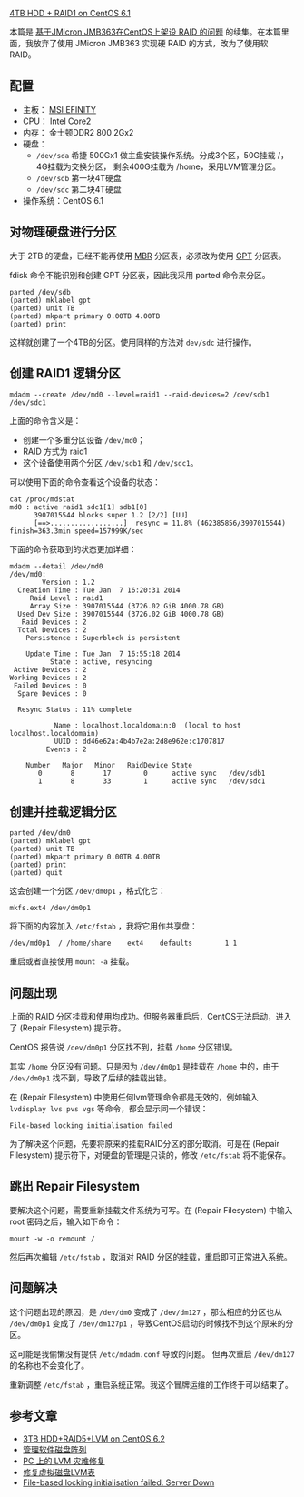 [4TB HDD + RAID1 on CentOS 6.1](http://zengrong.net/post/2014.htm)

本篇是 [基于JMicron JMB363在CentOS上架设 RAID 的问题][1] 的续集。在本篇里面，我放弃了使用 JMicron JMB363 实现硬 RAID 的方式，改为了使用软 RAID。
<!--more-->

## 配置

* 主板： [MSI EFINITY][1]
* CPU： Intel Core2
* 内存： 金士顿DDR2 800 2Gx2
* 硬盘： 
	* `/dev/sda` 希捷 500Gx1 做主盘安装操作系统。分成3个区，50G挂载 /， 4G挂载为交换分区， 剩余400G挂载为 /home，采用LVM管理分区。
	* `/dev/sdb` 第一块4T硬盘
	* `/dev/sdc` 第二块4T硬盘
* 操作系统：CentOS 6.1

## 对物理硬盘进行分区

大于 2TB 的硬盘，已经不能再使用 [MBR][2] 分区表，必须改为使用 [GPT][3] 分区表。

fdisk 命令不能识别和创建 GPT 分区表，因此我采用 parted 命令来分区。

	parted /dev/sdb
	(parted) mklabel gpt
	(parted) unit TB
	(parted) mkpart primary 0.00TB 4.00TB
	(parted) print

这样就创建了一个4TB的分区。使用同样的方法对 `dev/sdc` 进行操作。

## 创建 RAID1 逻辑分区

	mdadm --create /dev/md0 --level=raid1 --raid-devices=2 /dev/sdb1 /dev/sdc1

上面的命令含义是：

* 创建一个多重分区设备 `/dev/md0`；
* RAID 方式为 raid1
* 这个设备使用两个分区 `/dev/sdb1` 和  `/dev/sdc1`。

可以使用下面的命令查看这个设备的状态：

	cat /proc/mdstat
	md0 : active raid1 sdc1[1] sdb1[0]
		  3907015544 blocks super 1.2 [2/2] [UU]
		  [==>..................]  resync = 11.8% (462385856/3907015544) finish=363.3min speed=157999K/sec

下面的命令获取到的状态更加详细：

	mdadm --detail /dev/md0
	/dev/md0:
			Version : 1.2
	  Creation Time : Tue Jan  7 16:20:31 2014
		 Raid Level : raid1
		 Array Size : 3907015544 (3726.02 GiB 4000.78 GB)
	  Used Dev Size : 3907015544 (3726.02 GiB 4000.78 GB)
	   Raid Devices : 2
	  Total Devices : 2
		Persistence : Superblock is persistent

		Update Time : Tue Jan  7 16:55:18 2014
			  State : active, resyncing
	 Active Devices : 2
	Working Devices : 2
	 Failed Devices : 0
	  Spare Devices : 0

	  Resync Status : 11% complete

			   Name : localhost.localdomain:0  (local to host localhost.localdomain)
			   UUID : dd46e62a:4b4b7e2a:2d8e962e:c1707817
			 Events : 2

		Number   Major   Minor   RaidDevice State
		   0       8       17        0      active sync   /dev/sdb1
		   1       8       33        1      active sync   /dev/sdc1

## 创建并挂载逻辑分区

	parted /dev/dm0
	(parted) mklabel gpt
	(parted) unit TB
	(parted) mkpart primary 0.00TB 4.00TB
	(parted) print
	(parted) quit

这会创建一个分区 `/dev/dm0p1` ，格式化它：

	mkfs.ext4 /dev/dm0p1

将下面的内容加入 `/etc/fstab` ，我将它用作共享盘：

	/dev/md0p1	/ /home/share    ext4    defaults        1 1

重启或者直接使用 `mount -a` 挂载。

## 问题出现

上面的 RAID 分区挂载和使用均成功。但服务器重启后，CentOS无法启动，进入了 (Repair Filesystem) 提示符。

CentOS 报告说 `/dev/dm0p1` 分区找不到，挂载 `/home` 分区错误。

其实 `/home` 分区没有问题。只是因为 `/dev/dm0p1` 是挂载在 `/home` 中的，由于 `/dev/dm0p1` 找不到，导致了后续的挂载出错。

在 (Repair Filesystem) 中使用任何lvm管理命令都是无效的，例如输入 `lvdisplay lvs pvs vgs` 等命令，都会显示同一个错误：

	File-based locking initialisation failed

为了解决这个问题，先要将原来的挂载RAID分区的部分取消。可是在 (Repair Filesystem) 提示符下，对硬盘的管理是只读的，修改 `/etc/fstab` 将不能保存。

## 跳出 Repair Filesystem

要解决这个问题，需要重新挂载文件系统为可写。在 (Repair Filesystem) 中输入 root 密码之后，输入如下命令：

	mount -w -o remount /

然后再次编辑 `/etc/fstab` ，取消对 RAID 分区的挂载，重启即可正常进入系统。

## 问题解决

这个问题出现的原因，是 `/dev/dm0` 变成了 `/dev/dm127` ，那么相应的分区也从 `/dev/dm0p1` 变成了 `/dev/dm127p1` ，导致CentOS启动的时候找不到这个原来的分区。

这可能是我偷懒没有提供 `/etc/mdadm.conf` 导致的问题。 但再次重启 `/dev/dm127` 的名称也不会变化了。

重新调整 `/etc/fstab` ，重启系统正常。我这个冒牌运维的工作终于可以结束了。

## 参考文章

* [3TB HDD+RAID5+LVM on CentOS 6.2][4]
* [管理软件磁盘阵列][5]
* [PC 上的 LVM 灾难修复][6]
* [修复虚拟磁盘LVM表][7]
* [File-based locking initialisation failed. Server Down][8]

[1]: http://zengrong.net/post/2009.htm
[2]: http://en.wikipedia.org/wiki/GUID_Partition_Table
[3]: http://en.wikipedia.org/wiki/Master_boot_record
[4]: http://richard.blog.kraya.co.uk/2012/04/27/3tb-hdd-raid5-centos-6-2/
[5]: http://book.51cto.com/art/200902/110760.htm
[6]: http://www.ibm.com/developerworks/cn/linux/l-cn-pclvm-rstr/
[7]: http://nxlhero.blog.51cto.com/962631/780849
[8]: https://www.centos.org/forums/viewtopic.php?t=18333
